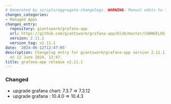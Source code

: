 ```yaml
---
# Generated by scripts/aggregate-changelogs. WARNING: Manual edits to this files will be overwritten.
changes_categories:
- Managed Apps
changes_entry:
  repository: giantswarm/grafana-app
  url: https://github.com/giantswarm/grafana-app/blob/master/CHANGELOG.md#2111---2024-06-12
  version: 2.11.1
  version_tag: v2.11.1
date: '2024-06-12T12:47:05'
description: Changelog entry for giantswarm/grafana-app version 2.11.1, published
  on 12 June 2024, 12:47.
title: grafana-app release v2.11.1
---
```


### Changed
- upgrade grafana chart: 7.3.7 => 7.3.12
- upgrade grafana : 10.4.0 => 10.4.3
